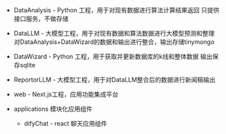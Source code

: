 - DataAnalysis - Python 工程，用于对现有数据进行算法计算结果返回
只提供接口服务，不做存储

- DataLLM - 大模型工程，用于对现有数据和算法数据进行大模型预测和整理
对DataAnalysis+DataWizard的数据和输出进行整合，输出存储tinymongo

- DataWizard - Python 工程，用于获取并更新数据库的k线和整体数据
输出保存sqlite

- ReportorLLM - 大模型工程，用于对DataLLM整合后的数据进行新闻稿输出
- web - Next.js工程，应用功能集成平台
- applications  模块化应用组件
	- difyChat - react 聊天应用组件